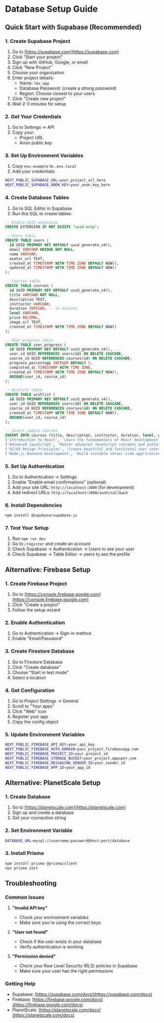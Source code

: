 # Database Setup Guide

## Quick Start with Supabase (Recommended)

### 1. Create Supabase Project
1. Go to [https://supabase.com](https://supabase.com)
2. Click "Start your project"
3. Sign up with GitHub, Google, or email
4. Click "New Project"
5. Choose your organization
6. Enter project details:
   - Name: `lms-app`
   - Database Password: (create a strong password)
   - Region: Choose closest to your users
7. Click "Create new project"
8. Wait 2-3 minutes for setup

### 2. Get Your Credentials
1. Go to Settings → API
2. Copy your:
   - Project URL
   - Anon public key

### 3. Set Up Environment Variables
1. Copy `env.example` to `.env.local`
2. Add your credentials:
```bash
NEXT_PUBLIC_SUPABASE_URL=your_project_url_here
NEXT_PUBLIC_SUPABASE_ANON_KEY=your_anon_key_here
```

### 4. Create Database Tables
1. Go to SQL Editor in Supabase
2. Run this SQL to create tables:

```sql
-- Enable UUID extension
CREATE EXTENSION IF NOT EXISTS "uuid-ossp";

-- Users table
CREATE TABLE users (
  id UUID PRIMARY KEY DEFAULT uuid_generate_v4(),
  email VARCHAR UNIQUE NOT NULL,
  name VARCHAR,
  avatar_url TEXT,
  created_at TIMESTAMP WITH TIME ZONE DEFAULT NOW(),
  updated_at TIMESTAMP WITH TIME ZONE DEFAULT NOW()
);

-- Courses table
CREATE TABLE courses (
  id UUID PRIMARY KEY DEFAULT uuid_generate_v4(),
  title VARCHAR NOT NULL,
  description TEXT,
  instructor VARCHAR,
  duration INTEGER, -- in minutes
  level VARCHAR,
  price DECIMAL,
  image_url TEXT,
  created_at TIMESTAMP WITH TIME ZONE DEFAULT NOW()
);

-- User progress table
CREATE TABLE user_progress (
  id UUID PRIMARY KEY DEFAULT uuid_generate_v4(),
  user_id UUID REFERENCES users(id) ON DELETE CASCADE,
  course_id UUID REFERENCES courses(id) ON DELETE CASCADE,
  progress_percentage INTEGER DEFAULT 0,
  completed_at TIMESTAMP WITH TIME ZONE,
  created_at TIMESTAMP WITH TIME ZONE DEFAULT NOW(),
  UNIQUE(user_id, course_id)
);

-- Wishlist table
CREATE TABLE wishlist (
  id UUID PRIMARY KEY DEFAULT uuid_generate_v4(),
  user_id UUID REFERENCES users(id) ON DELETE CASCADE,
  course_id UUID REFERENCES courses(id) ON DELETE CASCADE,
  created_at TIMESTAMP WITH TIME ZONE DEFAULT NOW(),
  UNIQUE(user_id, course_id)
);

-- Insert sample courses
INSERT INTO courses (title, description, instructor, duration, level, price, image_url) VALUES
('Introduction to React', 'Learn the fundamentals of React development', 'Sarah Johnson', 480, 'Beginner', 89.99, '/react-course-thumbnail.png'),
('Advanced JavaScript', 'Master advanced JavaScript concepts and patterns', 'Mike Chen', 720, 'Advanced', 99.99, '/javascript-course-thumbnail.png'),
('UI/UX Design Principles', 'Create beautiful and functional user interfaces', 'Emily Davis', 360, 'Intermediate', 79.99, '/design-course-thumbnail.png'),
('Node.js Backend Development', 'Build scalable server-side applications', 'Alex Rodriguez', 600, 'Intermediate', 109.99, '/nodejs-course-thumbnail.png');
```

### 5. Set Up Authentication
1. Go to Authentication → Settings
2. Enable "Enable email confirmations" (optional)
3. Add your site URL: `http://localhost:3000` (for development)
4. Add redirect URLs: `http://localhost:3000/auth/callback`

### 6. Install Dependencies
```bash
npm install @supabase/supabase-js
```

### 7. Test Your Setup
1. Run `npm run dev`
2. Go to `/register` and create an account
3. Check Supabase → Authentication → Users to see your user
4. Check Supabase → Table Editor → users to see the profile

## Alternative: Firebase Setup

### 1. Create Firebase Project
1. Go to [https://console.firebase.google.com](https://console.firebase.google.com)
2. Click "Create a project"
3. Follow the setup wizard

### 2. Enable Authentication
1. Go to Authentication → Sign-in method
2. Enable "Email/Password"

### 3. Create Firestore Database
1. Go to Firestore Database
2. Click "Create database"
3. Choose "Start in test mode"
4. Select a location

### 4. Get Configuration
1. Go to Project Settings → General
2. Scroll to "Your apps"
3. Click "Web" icon
4. Register your app
5. Copy the config object

### 5. Update Environment Variables
```bash
NEXT_PUBLIC_FIREBASE_API_KEY=your_api_key
NEXT_PUBLIC_FIREBASE_AUTH_DOMAIN=your_project.firebaseapp.com
NEXT_PUBLIC_FIREBASE_PROJECT_ID=your_project_id
NEXT_PUBLIC_FIREBASE_STORAGE_BUCKET=your_project.appspot.com
NEXT_PUBLIC_FIREBASE_MESSAGING_SENDER_ID=your_sender_id
NEXT_PUBLIC_FIREBASE_APP_ID=your_app_id
```

## Alternative: PlanetScale Setup

### 1. Create Database
1. Go to [https://planetscale.com](https://planetscale.com)
2. Sign up and create a database
3. Get your connection string

### 2. Set Environment Variable
```bash
DATABASE_URL=mysql://username:password@host:port/database
```

### 3. Install Prisma
```bash
npm install prisma @prisma/client
npx prisma init
```

## Troubleshooting

### Common Issues

1. **"Invalid API key"**
   - Check your environment variables
   - Make sure you're using the correct keys

2. **"User not found"**
   - Check if the user exists in your database
   - Verify authentication is working

3. **"Permission denied"**
   - Check your Row Level Security (RLS) policies in Supabase
   - Make sure your user has the right permissions

### Getting Help

- Supabase: [https://supabase.com/docs](https://supabase.com/docs)
- Firebase: [https://firebase.google.com/docs](https://firebase.google.com/docs)
- PlanetScale: [https://planetscale.com/docs](https://planetscale.com/docs)

